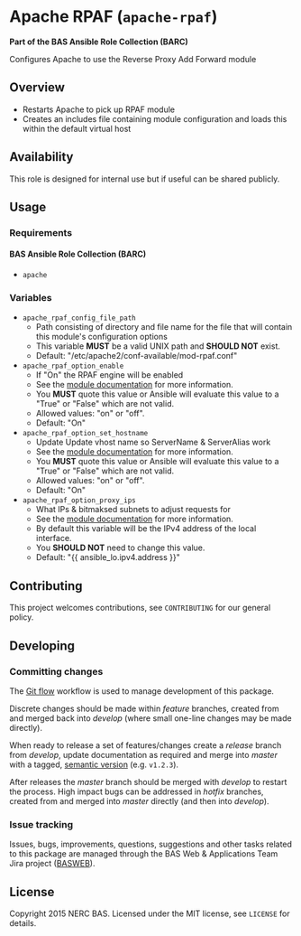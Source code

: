 # Apache RPAF (`apache-rpaf`)

**Part of the BAS Ansible Role Collection (BARC)**

Configures Apache to use the Reverse Proxy Add Forward module

## Overview

* Restarts Apache to pick up RPAF module
* Creates an includes file containing module configuration and loads this within the default virtual host

## Availability

This role is designed for internal use but if useful can be shared publicly.

## Usage

### Requirements

#### BAS Ansible Role Collection (BARC)

* `apache`

### Variables

* `apache_rpaf_config_file_path`
    * Path consisting of directory and file name for the file that will contain this module's configuration options
    * This variable **MUST** be a valid UNIX path and **SHOULD NOT** exist.
    * Default: "/etc/apache2/conf-available/mod-rpaf.conf"
* `apache_rpaf_option_enable`
    * If "On" the RPAF engine will be enabled
    * See the [module documentation](https://github.com/gnif/mod_rpaf#configuration-directives) for more information.
    * You **MUST** quote this value or Ansible will evaluate this value to a "True" or "False" which are not valid.
    * Allowed values: "on" or "off".
    * Default: "On"
* `apache_rpaf_option_set_hostname`
    * Update Update vhost name so ServerName & ServerAlias work
    * See the [module documentation](https://github.com/gnif/mod_rpaf#configuration-directives) for more information.
    * You **MUST** quote this value or Ansible will evaluate this value to a "True" or "False" which are not valid.
    * Allowed values: "on" or "off".
    * Default: "On"
* `apache_rpaf_option_proxy_ips`
    * What IPs & bitmaksed subnets to adjust requests for
    * See the [module documentation](https://github.com/gnif/mod_rpaf#configuration-directives) for more information.
    * By default this variable will be the IPv4 address of the local interface.
    * You **SHOULD NOT** need to change this value.
    * Default: "{{ ansible_lo.ipv4.address }}"

## Contributing

This project welcomes contributions, see `CONTRIBUTING` for our general policy.

## Developing

### Committing changes

The [Git flow](https://www.atlassian.com/git/tutorials/comparing-workflows/gitflow-workflow) workflow is used to manage development of this package.

Discrete changes should be made within *feature* branches, created from and merged back into *develop* (where small one-line changes may be made directly).

When ready to release a set of features/changes create a *release* branch from *develop*, update documentation as required and merge into *master* with a tagged, [semantic version](http://semver.org/) (e.g. `v1.2.3`).

After releases the *master* branch should be merged with *develop* to restart the process. High impact bugs can be addressed in *hotfix* branches, created from and merged into *master* directly (and then into *develop*).

### Issue tracking

Issues, bugs, improvements, questions, suggestions and other tasks related to this package are managed through the BAS Web & Applications Team Jira project ([BASWEB](https://jira.ceh.ac.uk/browse/BASWEB)).

## License

Copyright 2015 NERC BAS. Licensed under the MIT license, see `LICENSE` for details.
